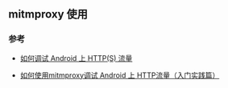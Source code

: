 ## mitmproxy 使用




### 参考

* [如何调试 Android 上 HTTP(S) 流量](http://greenrobot.me/devpost/how-to-debug-http-and-https-traffic-on-android/)

* [如何使用mitmproxy调试 Android 上 HTTP流量（入门实践篇）](http://greenrobot.me/devpost/how-to-debug-android-http-get-started/)




